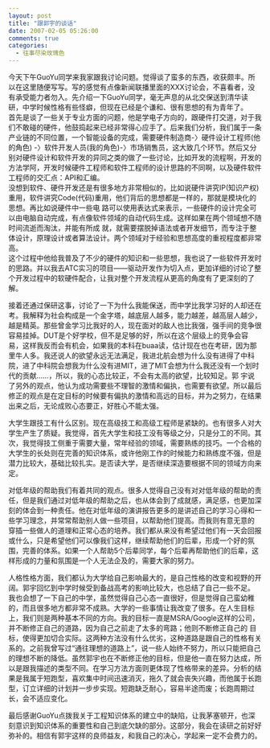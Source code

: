 ```yaml
---
layout: post
title: "跟郭宇的谈话"
date: 2007-02-05 05:26:00
comments: true
categories:
  - 往事尽染玫瑰色
---
```

今天下午GuoYu同学来我家跟我讨论问题。觉得谈了蛮多的东西，收获颇丰。所以在这里随便写写。写的感觉有点像新闻联播里面的XXX讨论会，不喜看者，没有承受能力者勿入。先介绍一下GuoYu同学，毫无声息的从北交保送到清华读研，中学时候性格有些怪癖，但现在已经是个谦和、很有思想的有为青年了。  
首先是谈了一些关于专业方面的问题，他是学电子方向的，跟硬件打交道，对于我们不敢碰的硬件，他鼓捣起来已经非常得心应手了。后来我们分析，我们属于一条产业链的不同位置，一个智能设备的完成，需要硬件制造商-〉硬件设计工程师(他的角色) -〉软件开发人员(我的角色)-〉市场销售员，这大致几个环节。然后又分别对硬件设计和软件开发的异同之类的做了一些讨论，比如开发的流程啊，开发的方法学阿，开发时候硬件工程师和软件工程师的设计思路的不同啊，以及硬件软件工程师的交汇点：API和汇编。  
没想到软件、硬件开发还是有很多地方非常相似的，比如说硬件讲究IP(知识产权)重用，软件讲究Code(代码)重用，他们背后的思想都是一样的，那就是模块化的思想。再比如说硬件中一些电 路可以使用表达式来表示，一些硬件的设计完全可以由电脑自动完成，有点像软件领域的自动代码生成。这样如果在两个领域想不随时间流逝而淘汰，并能有所成 就，就需要摆脱掉语法或者开发细节，而专注于整体设计，原理设计或者算法设计。两个领域对于经验和思想高度的重视程度都非常高。  
这个过程中他给我普及了不少的硬件的知识和一些思想，我也说了一些软件开发时的思路。并以我去ATC实习的项目——驱动开发作为切入点，更加详细的讨论了整个开发过程中的软硬件配合，让我对整个开发流程从更高的角度有了更深刻的了解。

接着还通过保研这事，讨论了一下为什么我能保送，而中学比我学习好的人却还在考。我解释为社会构成是一个金字塔，越底层人越多，能力越差，越高层人越少，越是精英。那些曾金学习比我好的人，现在面对的敌人也比我强，强手间的竞争很容易挂掉。DUT是个好学校，但不是足够的好，所以在这个层级上的竞争会容易，这样我反而会有机会，如果我的本科在buaa读，估计现在也在考研，因为那里牛人多。我还说人的欲望永远无法满足，我进北航会想为什么没有进得了中科院，进了中科院会想我为什么没有进MIT，进了MIT会想为什么我还没有一个划时代的贡献……，所以，我的心态比较正，不会有太高的欲望，比较知足。郭 宇说了另外的观点，他认为成功需要些不理智的激情和偏执，也需要有欲望。所以最后修正的观点是在定目标的时候要有偏执的激情和高远的目标，并为之努力，在结果出来之后，无论成败心态要正，好胜心不能太强。

大学生跟技工有什么区别。现在高级技工和高级工程师是紧缺的。也有很多人对大学生产生了质疑。我觉得，首先大学生和技工没有等级之分，只是分工的不同。其次，我觉得技工侧重于需要大量，常年经验的领域，需要熟练的技巧。一个合格的大学生的长处则在完善的知识体系，或许他刚工作的时候能力和熟练度不强，但是潜力比较大，基础比较扎实。是否读大学，是否继续深造要根据不同的领域方向来定。

对低年级的帮助我们有着共同的观点。很多人觉得自己没有对对低年级的帮助的责任，但是我们通过对低年级的帮助之后，也从体会到了成就感，满足感，也更加深刻的体会到一种责任。他在对低年级的演讲报告更多的是讲述自己的学习心得和一些学习理念，并常常帮助别人做一些项目，以帮助他们提高。而我则有意无意的 穿插一些做人的道理和正常心态的培养。我们都从来没有希望过他们有一天会回报或什么，只是希望他们可以像我们这样，继续帮助他们的后辈，形成一个好的氛围，完善的体系。如果一个人帮助5个后辈同学，每个后辈再帮助他们的后辈，这样形成的力量和氛围是一个人无法企及的，需要大家的努力。

人格性格方面，我们都认为大学给自己影响最大的，是自己性格的改变和视野的开阔。郭宇回忆到中学时候受到备战高考的影响比较大，也总结了自己一些不足。 我也会想了一下自己的中学，虽然觉得自己心态一直很好，但是觉得自己蛮幼稚的，而且很多地方都非常不成熟。大学的一些事情让我改变了很多。在人生目标上，我们则是两种基本不同的方向。我的目标一直是MSRA/Google这样的公司，并不断修正自己的道路，因为自己之前走了太多的弯路；他则不断修正自己的 目标，使得更加切合实际。这两种方法没有什么优劣，这种道路是跟自己的性格有关系的。之前我曾写过“通往理想的道路上”，说一些人始终不努力，所以只能把自己的理想不断的降低。虽然郭宇也在不断修正他的目标，但是他一直在努力达成，所以是跟我描述的类型不同。在学习方法方面则更体现了性格带来的差异。分析的结果是我属于短跑型，喜欢集中时间迅速消灭，拖久了就会丧失兴趣，而他属于长跑型，订立详细的计划并一步步实现。短跑缺乏耐心，容易半途而废；长跑周期过长，会不适应变化。

最后感谢GuoYu点拨我关于工程知识体系的建立中的缺陷，让我茅塞顿开，也深刻意识到知识体系的重要性和自己到底欠缺的部分。这部分，我会在读研之前好好弥补的。相信有郭宇这样的良师益友，和我自己的决心，学起来一定不会费力的。